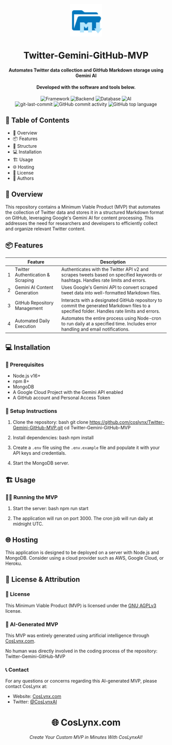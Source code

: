 <div class="hero-icon" align="center">
  <img src="https://raw.githubusercontent.com/PKief/vscode-material-icon-theme/ec559a9f6bfd399b82bb44393651661b08aaf7ba/icons/folder-markdown-open.svg" width="100" />
</div>

<h1 align="center">
Twitter-Gemini-GitHub-MVP
</h1>
<h4 align="center">Automates Twitter data collection and GitHub Markdown storage using Gemini AI</h4>
<h4 align="center">Developed with the software and tools below.</h4>
<div class="badges" align="center">
  <img src="https://img.shields.io/badge/Framework-Node.js%20with%20Express.js-blue" alt="Framework">
  <img src="https://img.shields.io/badge/Backend-JavaScript-red" alt="Backend">
  <img src="https://img.shields.io/badge/Database-MongoDB-blue" alt="Database">
  <img src="https://img.shields.io/badge/AI-Google%20Gemini-black" alt="AI">
</div>
<div class="badges" align="center">
  <img src="https://img.shields.io/github/last-commit/Drix10/Twitter-Gemini-GitHub-MVP?style=flat-square&color=5D6D7E" alt="git-last-commit" />
  <img src="https://img.shields.io/github/commit-activity/m/Drix10/Twitter-Gemini-GitHub-MVP?style=flat-square&color=5D6D7E" alt="GitHub commit activity" />
  <img src="https://img.shields.io/github/languages/top/Drix10/Twitter-Gemini-GitHub-MVP?style=flat-square&color=5D6D7E" alt="GitHub top language" />
</div>

## 📑 Table of Contents
- 📍 Overview
- 📦 Features
- 📂 Structure
- 💻 Installation
- 🏗️ Usage
- 🌐 Hosting
- 📄 License
- 👏 Authors

## 📍 Overview
This repository contains a Minimum Viable Product (MVP) that automates the collection of Twitter data and stores it in a structured Markdown format on GitHub, leveraging Google's Gemini AI for content processing.  This addresses the need for researchers and developers to efficiently collect and organize relevant Twitter content.

## 📦 Features
|    | Feature                          | Description                                                                                                                            |
|----|----------------------------------|-----------------------------------------------------------------------------------------------------------------------------------------|
| 1  | Twitter Authentication & Scraping | Authenticates with the Twitter API v2 and scrapes tweets based on specified keywords or hashtags. Handles rate limits and errors.             |
| 2  | Gemini AI Content Generation     | Uses Google's Gemini API to convert scraped tweet data into well-formatted Markdown files.                                                  |
| 3  | GitHub Repository Management      | Interacts with a designated GitHub repository to commit the generated Markdown files to a specified folder. Handles rate limits and errors. |
| 4  | Automated Daily Execution        | Automates the entire process using Node-cron to run daily at a specified time. Includes error handling and email notifications.           |


## 💻 Installation
### 🔧 Prerequisites
- Node.js v16+
- npm 8+
- MongoDB
- A Google Cloud Project with the Gemini API enabled
- A GitHub account and Personal Access Token

### 🚀 Setup Instructions
1. Clone the repository:
   bash
   git clone https://github.com/coslynx/Twitter-Gemini-GitHub-MVP.git
   cd Twitter-Gemini-GitHub-MVP
   
2. Install dependencies:
   bash
   npm install
   
3. Create a `.env` file using the `.env.example` file and populate it with your API keys and credentials.
4.  Start the MongoDB server.

## 🏗️ Usage
### 🏃‍♂️ Running the MVP
1. Start the server:
   bash
   npm run start
   
2. The application will run on port 3000.  The cron job will run daily at midnight UTC.


## 🌐 Hosting
This application is designed to be deployed on a server with Node.js and MongoDB. Consider using a cloud provider such as AWS, Google Cloud, or Heroku.


## 📄 License & Attribution

### 📄 License
This Minimum Viable Product (MVP) is licensed under the [GNU AGPLv3](https://choosealicense.com/licenses/agpl-3.0/) license.

### 🤖 AI-Generated MVP
This MVP was entirely generated using artificial intelligence through [CosLynx.com](https://coslynx.com).

No human was directly involved in the coding process of the repository: Twitter-Gemini-GitHub-MVP

### 📞 Contact
For any questions or concerns regarding this AI-generated MVP, please contact CosLynx at:
- Website: [CosLynx.com](https://coslynx.com)
- Twitter: [@CosLynxAI](https://x.com/CosLynxAI)

<p align="center">
  <h1 align="center">🌐 CosLynx.com</h1>
</p>
<p align="center">
  <em>Create Your Custom MVP in Minutes With CosLynxAI!</em>
</p>
<div class="badges" align="center">
<img src="https://img.shields.io/badge/Developers-Drix10,_Kais_Radwan-red" alt="">
<img src="https://img.shields.io/badge/Website-CosLynx.com-blue" alt="">
<img src="https://img.shields.io/badge/Backed_by-Google,_Microsoft_&_Amazon_for_Startups-red" alt="">
<img src="https://img.shields.io/badge/Finalist-Backdrop_Build_v4,_v6-black" alt="">
</div>